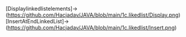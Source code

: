 [Displaylinkedlistelements]->(https://github.com/Hacjadav/JAVA/blob/main/1c.likedlist/Display.png)
[InsertAtEndLinkedList]->(https://github.com/Hacjadav/JAVA/blob/main/1c.likedlist/Insert.png)
